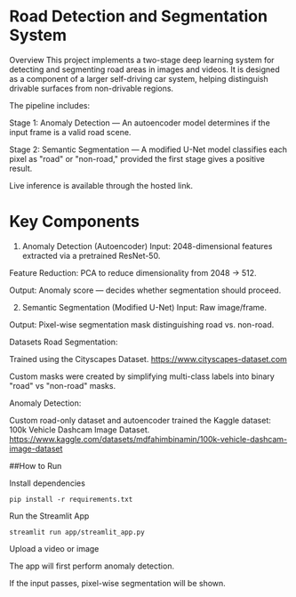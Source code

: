 # Road Detection and Segmentation System
Overview
This project implements a two-stage deep learning system for detecting and segmenting road areas in images and videos.
It is designed as a component of a larger self-driving car system, helping distinguish drivable surfaces from non-drivable regions.

The pipeline includes:

Stage 1: Anomaly Detection — An autoencoder model determines if the input frame is a valid road scene.

Stage 2: Semantic Segmentation — A modified U-Net model classifies each pixel as "road" or "non-road," provided the first stage gives a positive result.

Live inference is available through the hosted link.

# Key Components
1. Anomaly Detection (Autoencoder)
Input: 2048-dimensional features extracted via a pretrained ResNet-50.

Feature Reduction: PCA to reduce dimensionality from 2048 → 512.

Output: Anomaly score — decides whether segmentation should proceed.

2. Semantic Segmentation (Modified U-Net)
Input: Raw image/frame.

Output: Pixel-wise segmentation mask distinguishing road vs. non-road.

Datasets
Road Segmentation:

Trained using the Cityscapes Dataset. https://www.cityscapes-dataset.com

Custom masks were created by simplifying multi-class labels into binary "road" vs "non-road" masks.

Anomaly Detection:

Custom road-only dataset and autoencoder trained the Kaggle dataset: 100k Vehicle Dashcam Image Dataset. https://www.kaggle.com/datasets/mdfahimbinamin/100k-vehicle-dashcam-image-dataset

##How to Run

Install dependencies
```
pip install -r requirements.txt
```
Run the Streamlit App
```
streamlit run app/streamlit_app.py
```
Upload a video or image

The app will first perform anomaly detection.

If the input passes, pixel-wise segmentation will be shown.
